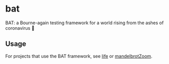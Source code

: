 
# bat
BAT:  a Bourne-again testing framework for a world rising from the ashes of coronavirus 🦇

## Usage
For projects that use the BAT framework, see [life](https://github.com/JeffIrwin/life) or [mandelbrotZoom](https://github.com/JeffIrwin/mandelbrotZoom).
